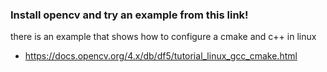 

### Install opencv and try an example from this link!
there is an example that shows how to configure a cmake and c++ in linux
* https://docs.opencv.org/4.x/db/df5/tutorial_linux_gcc_cmake.html

